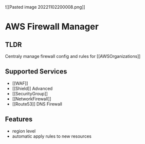 ![[Pasted image 20221102200008.png]]
# AWS Firewall Manager

## TLDR
Centraly manage firewall config and rules for [[AWSOrganizations]]

## Supported Services
- [[WAF]]
- [[Shield]] Advanced
- [[SecurityGroup]]
- [[NetworkFirewall]]
- [[Route53]] DNS Firewall

## Features
- region level
- automatic apply rules to new resources
